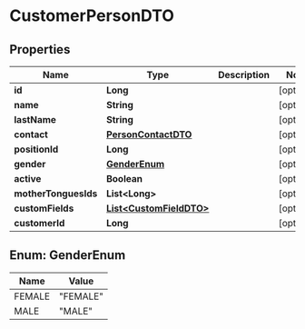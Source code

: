 # CustomerPersonDTO

## Properties
Name | Type | Description | Notes
------------ | ------------- | ------------- | -------------
**id** | **Long** |  |  [optional]
**name** | **String** |  |  [optional]
**lastName** | **String** |  |  [optional]
**contact** | [**PersonContactDTO**](PersonContactDTO.md) |  |  [optional]
**positionId** | **Long** |  |  [optional]
**gender** | [**GenderEnum**](#GenderEnum) |  |  [optional]
**active** | **Boolean** |  |  [optional]
**motherTonguesIds** | **List&lt;Long&gt;** |  |  [optional]
**customFields** | [**List&lt;CustomFieldDTO&gt;**](CustomFieldDTO.md) |  |  [optional]
**customerId** | **Long** |  |  [optional]

<a name="GenderEnum"></a>
## Enum: GenderEnum
Name | Value
---- | -----
FEMALE | &quot;FEMALE&quot;
MALE | &quot;MALE&quot;

